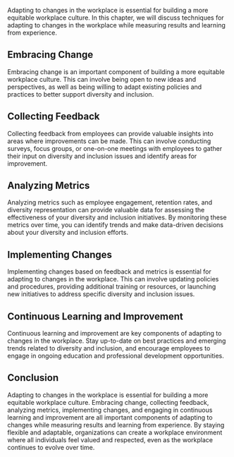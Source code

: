 
Adapting to changes in the workplace is essential for building a more equitable workplace culture. In this chapter, we will discuss techniques for adapting to changes in the workplace while measuring results and learning from experience.

Embracing Change
----------------

Embracing change is an important component of building a more equitable workplace culture. This can involve being open to new ideas and perspectives, as well as being willing to adapt existing policies and practices to better support diversity and inclusion.

Collecting Feedback
-------------------

Collecting feedback from employees can provide valuable insights into areas where improvements can be made. This can involve conducting surveys, focus groups, or one-on-one meetings with employees to gather their input on diversity and inclusion issues and identify areas for improvement.

Analyzing Metrics
-----------------

Analyzing metrics such as employee engagement, retention rates, and diversity representation can provide valuable data for assessing the effectiveness of your diversity and inclusion initiatives. By monitoring these metrics over time, you can identify trends and make data-driven decisions about your diversity and inclusion efforts.

Implementing Changes
--------------------

Implementing changes based on feedback and metrics is essential for adapting to changes in the workplace. This can involve updating policies and procedures, providing additional training or resources, or launching new initiatives to address specific diversity and inclusion issues.

Continuous Learning and Improvement
-----------------------------------

Continuous learning and improvement are key components of adapting to changes in the workplace. Stay up-to-date on best practices and emerging trends related to diversity and inclusion, and encourage employees to engage in ongoing education and professional development opportunities.

Conclusion
----------

Adapting to changes in the workplace is essential for building a more equitable workplace culture. Embracing change, collecting feedback, analyzing metrics, implementing changes, and engaging in continuous learning and improvement are all important components of adapting to changes while measuring results and learning from experience. By staying flexible and adaptable, organizations can create a workplace environment where all individuals feel valued and respected, even as the workplace continues to evolve over time.
